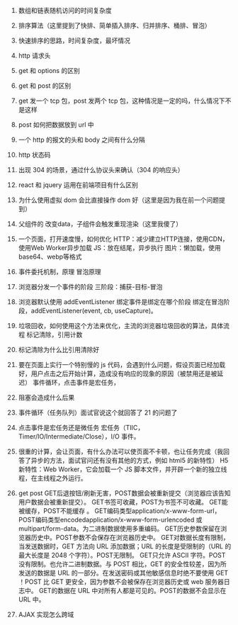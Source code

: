 1. 数组和链表随机访问的时间复杂度

2. 排序算法（这里提到了快排、简单插入排序、归并排序、桶排、冒泡）

3. 快速排序的思路，时间复杂度，最坏情况

4. http 请求头

5. get 和 options 的区别

6. get 和 post 的区别

7. get 发一个 tcp 包，post 发两个 tcp 包，这种情况是一定的吗，什么情况下不是这样

8. post 如何把数据放到 url 中

9. 一个 http 的报文的头和 body 之间有什么分隔

10. http 状态码

11. 出现 304 的场景，通过什么协议头来确认（304 的响应头）

12. react 和 jquery 运用在前端项目有什么区别

13. 为什么使用虚拟 dom 会比直接操作 dom 好（这里是因为我在前一个问题提到）

14. 父组件的 改变data，子组件会触发重现渲染（这里我傻了）

15. 一个页面，打开速度慢，如何优化
HTTP：减少建立HTTP连接，使用CDN，使用Web Worker异步加载
JS：放在结尾，异步执行
图片：懒加载，使用base64、webp等格式

16. 事件委托机制，原理
冒泡原理

17. 浏览器分发一个事件的阶段
三阶段：捕获-目标-冒泡

18. 浏览器默认使用 addEventListener 绑定事件是绑定在哪个阶段
绑定在冒泡阶段，addEventListener(event, cb, useCapture)。

19. 垃圾回收，如何使用这个方法来优化，主流的浏览器垃圾回收的算法，具体流程
标记清除，引用计数

20. 标记清除为什么比引用清除好

21. 要在页面上实行一个特别慢的 js 代码，会遇到什么问题，假设页面已经加载好，用户点击之后开始计算，造成没有响应的现象的原因（被禁用还是被延迟）
事件循环，点击事件是宏任务，

22. 阻塞会造成什么后果

23. 事件循环（任务队列）面试官说这个就回答了 21 的问题了


24. 点击事件是宏任务还是微任务
宏任务（TIIC，Timer/IO/Intermediate/Close），I/O 事件。

25. 很重的计算，会让页面，有什么办法可以使页面不卡顿，也让任务完成（我回答了异步的方法，面试官问还有没有其他的方式，例如 html5 的新特性）
H5 新特性：Web Worker，它会加载一个 JS 脚本文件，并开辟一个新的独立线程，在主线程之外运行。

26. get post
GET后退按钮/刷新无害，POST数据会被重新提交（浏览器应该告知用户数据会被重新提交）。
GET书签可收藏，POST为书签不可收藏。
GET能被缓存，POST不能缓存 。
GET编码类型application/x-www-form-url，POST编码类型encodedapplication/x-www-form-urlencoded 或 multipart/form-data。为二进制数据使用多重编码。
GET历史参数保留在浏览器历史中。POST参数不会保存在浏览器历史中。
GET对数据长度有限制，当发送数据时，GET 方法向 URL 添加数据；URL 的长度是受限制的（URL 的最大长度是 2048 个字符）。POST无限制。
GET只允许 ASCII 字符。POST没有限制。也允许二进制数据。与 POST 相比，GET 的安全性较差，因为所发送的数据是 URL 的一部分。在发送密码或其他敏感信息时绝不要使用 GET ！POST 比 GET 更安全，因为参数不会被保存在浏览器历史或 web 服务器日志中。
GET的数据在 URL 中对所有人都是可见的。POST的数据不会显示在 URL 中。

27. AJAX 实现怎么跨域